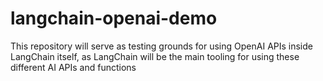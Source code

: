 # langchain-openai-demo
 This repository will serve as testing grounds for using OpenAI APIs inside LangChain itself, as LangChain will be the main tooling for using these different AI APIs and functions
